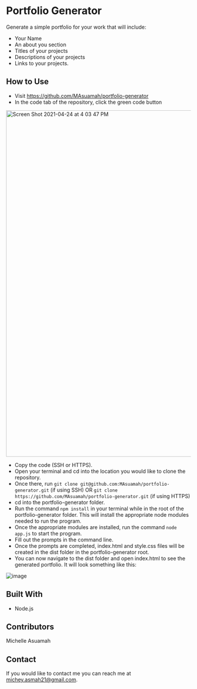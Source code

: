 # Portfolio Generator

Generate a simple portfolio for your work that will include: 
* Your Name 
* An about you section
* Titles of your projects 
* Descriptions of your projects 
* Links to your projects.

## How to Use

* Visit https://github.com/MAsuamah/portfolio-generator
* In the code tab of the repository, click the green code button
<img width="946" alt="Screen Shot 2021-04-24 at 4 03 47 PM" src="https://user-images.githubusercontent.com/77217156/115971474-ab7ea780-a516-11eb-8d0a-1441ef3427c9.png">

* Copy the code (SSH or HTTPS).
* Open your terminal and cd into the location you would like to clone the repository. 
* Once there, run `git clone git@github.com:MAsuamah/portfolio-generator.git` (if using SSH) OR `git clone https://github.com/MAsuamah/portfolio-generator.git` (if using HTTPS)
* cd into the portfolio-generator folder.
* Run the command `npm install` in your terminal while in the root of the portfolio-generator folder. This will install the appropriate node modules needed to run the program.
* Once the appropriate modules are installed, run the command `node app.js` to start the program.
* Fill out the prompts in the command line.
* Once the prompts are completed, index.html and style.css files will be created in the dist folder in the portfolio-generator root.
* You can now navigate to the dist folder and open index.html to see the generated portfolio. It will look something like this:


![image](https://user-images.githubusercontent.com/77217156/114327134-cc520080-9b05-11eb-9350-671d95acf937.png)

## Built With
* Node.js

## Contributors
Michelle Asuamah

## Contact
If you would like to contact me you can reach me at michey.asmah21@gmail.com.
